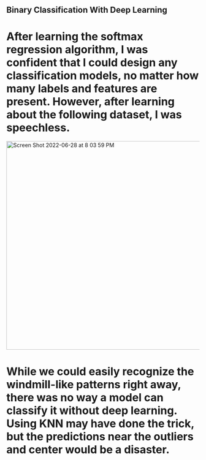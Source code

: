 ## Binary Classification With Deep Learning
# After learning the softmax regression algorithm, I was confident that I could design any classification models, no matter how many labels and features are present. However, after learning about the following dataset, I was speechless.

<img width="545" alt="Screen Shot 2022-06-28 at 8 03 59 PM" src="https://user-images.githubusercontent.com/102645083/176343140-fda8190b-d58a-4eb8-8b93-be2edaa1f610.png">

# While we could easily recognize the windmill-like patterns right away, there was no way a model can classify it without deep learning. Using KNN may have done the trick, but the predictions near the outliers and center would be a disaster.

